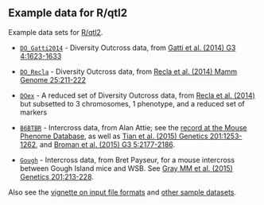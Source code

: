 ## Example data for R/qtl2

Example data sets for [R/qtl2](http://kbroman.org/qtl2).

- [`DO_Gatti2014`](DO_Gatti2014) - Diversity Outcross data, from
  [Gatti et al. (2014) G3 4:1623-1633](http://www.g3journal.org/content/4/9/1623.full.pdf)

- [`DO_Recla`](DO_Recla) - Diversity Outcross data, from
  [Recla et al. (2014) Mamm Genome 25:211-222](http://www.ncbi.nlm.nih.gov/pubmed/24700285)

- [`DOex`](DOex) - A reduced set of Diversity Outcross data, from
  [Recla et al. (2014)](http://www.ncbi.nlm.nih.gov/pubmed/24700285)
  but subsetted to 3 chromosomes, 1 phenotype, and a reduced set of markers

- [`B6BTBR`](B6BTBR) - Intercross data, from Alan Attie; see the
  [record at the Mouse Phenome Database](http://phenome.jax.org/db/q?rtn=projects/projdet&reqprojid=532),
  as well as
  [Tian et al. (2015) Genetics 201:1253-1262](http://doi.org/10.1534/genetics.115.179432"),
  and
  [Broman et al. (2015) G3 5:2177-2186](http://doi.org/10.1534/g3.115.019778").

- [`Gough`](Gough) - Intercross data, from Bret Payseur, for a mouse
  intercross between Gough Island mice and WSB. See
  [Gray MM et al. (2015) Genetics 201:213-228](http://doi.org/10.1534/genetics.115.177790).

Also see the
[vignette on input file formats](http://kbroman.org/qtl2/assets/vignettes/input_files.html)
and [other sample datasets](http://kbroman.org/qtl2/pages/sampledata.html).

